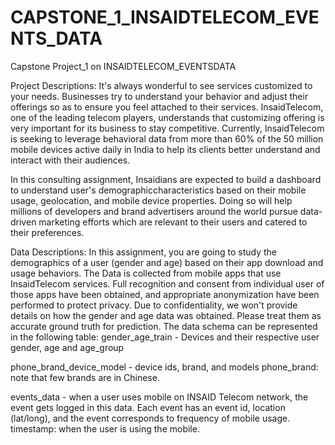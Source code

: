# CAPSTONE_1_INSAIDTELECOM_EVENTS_DATA
Capstone Project_1 on INSAIDTELECOM_EVENTSDATA

Project Descriptions:
It's always wonderful to see services customized to your needs.
Businesses try to understand your behavior and adjust their offerings
so as to ensure you feel attached to their services.
InsaidTelecom, one of the leading telecom players, understands that customizing offering is very important for its business to stay competitive. Currently, InsaidTelecom is seeking to leverage behavioral data from more than 60% of the 50 million mobile devices active daily in India to help its clients better understand and interact with their audiences.

In this consulting assignment, Insaidians are expected to build a dashboard to understand user's demographiccharacteristics based on their mobile usage, geolocation, and mobile device properties. Doing so will help millions of developers and brand advertisers around the world pursue data-driven marketing efforts which are relevant to their users and catered to their preferences.


Data Descriptions:
In this assignment, you are going to study the demographics of a user (gender and age) based on their app download and usage behaviors.
The Data is collected from mobile apps that use InsaidTelecom services. Full recognition and consent from individual user of those apps have been obtained,
and appropriate anonymization have been performed to protect privacy. Due to confidentiality, we won't provide details on how the gender and age data was obtained.
Please treat them as accurate ground truth for prediction. The data schema can be represented in the following table:
gender_age_train - Devices and their respective user gender, age and age_group

phone_brand_device_model - device ids, brand, and models phone_brand: note that few brands are in Chinese.

events_data - when a user uses mobile on INSAID Telecom network, the event gets logged in this data. Each event has an event id, location (lat/long), and the event corresponds to frequency of mobile usage. timestamp: when the user is using the mobile.
